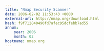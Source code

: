 ```yaml
---
title: "Nmap Security Scanner"
date: 2006-02-02 11:53:43 +0000
external-url: http://nmap.org/download.html
hash: f9f712840490fd7afec95dcfebb7ad55
annum:
    year: 2006
    month: 02
hostname: nmap.org
---
```



